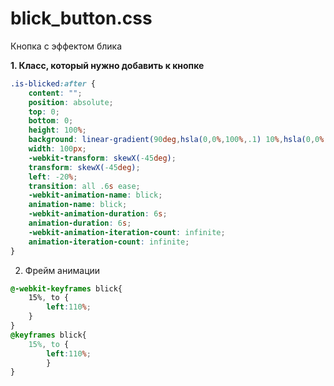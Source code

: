 # blick_button.css
Кнопка с эффектом блика


<b>1. Класс, который нужно добавить к кнопке</b>
```css
.is-blicked:after {
    content: "";
    position: absolute;
    top: 0;
    bottom: 0;
    height: 100%;
    background: linear-gradient(90deg,hsla(0,0%,100%,.1) 10%,hsla(0,0%,100%,.2) 20%,hsla(0,0%,100%,.6));
    width: 100px;
    -webkit-transform: skewX(-45deg);
    transform: skewX(-45deg);
    left: -20%;
    transition: all .6s ease;
    -webkit-animation-name: blick;
    animation-name: blick;
    -webkit-animation-duration: 6s;
    animation-duration: 6s;
    -webkit-animation-iteration-count: infinite;
    animation-iteration-count: infinite;
}
```

2. Фрейм анимации
```css
@-webkit-keyframes blick{
    15%, to {
        left:110%;
    }
}
@keyframes blick{
    15%, to {
        left:110%;
        }
}
```
